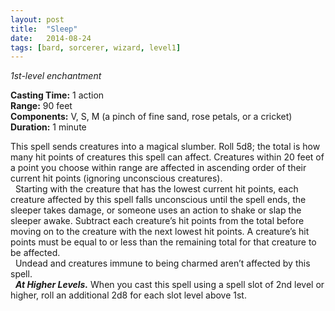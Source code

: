 ```yaml
---
layout: post
title:  "Sleep"
date:   2014-08-24
tags: [bard, sorcerer, wizard, level1]
---
```


_1st-level enchantment_

**Casting Time:** 1 action  
**Range:** 90 feet  
**Components:** V, S, M (a pinch of fine sand, rose petals, or a cricket)  
**Duration:** 1 minute

This spell sends creatures into a magical slumber. Roll 5d8; the total is how many hit points of creatures this spell can affect. Creatures within 20 feet of a point you choose within range are affected in ascending order of their current hit points (ignoring unconscious creatures).  
&nbsp;&nbsp;Starting with the creature that has the lowest current hit points, each creature affected by this spell falls unconscious until the spell ends, the sleeper takes damage, or someone uses an action to shake or slap the sleeper awake. Subtract each creature’s hit points from the total before moving on to the creature with the next lowest hit points. A creature’s hit points must be equal to or less than the remaining total for that creature to be affected.  
&nbsp;&nbsp;Undead and creatures immune to being charmed aren’t affected by this spell.  
&nbsp;&nbsp;_**At Higher Levels.**_ When you cast this spell using a spell slot of 2nd level or higher, roll an additional 2d8 for each slot level above 1st.
